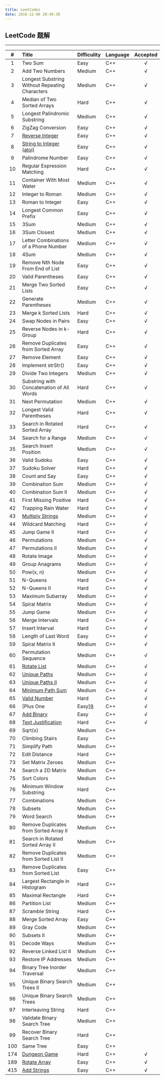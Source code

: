 ```yaml
---
title: LeetCodes
date: 2016-12-06 20:49:38
---
```


## LeetCode 题解
------


|#|Title|Difficulity|Language|Accepted|
|:-:|:----------|:-|:-|:-:|
|1|Two Sum |Easy|C++|√|
|2|Add Two Numbers|Medium|C++|√|
|3|Longest Substring Without Repeating Characters|Medium|C++|√|
|4|Median of Two Sorted Arrays|Hard|C++|√|
|5|Longest Palindromic Substring|Medium|C++|√|
|6|ZigZag Conversion|Easy|C++|√|
|7|[Reverse Integer][1]|Easy|C++|√|
|8|[String to Integer (atoi)][2]|Easy|C++|√|
|9|Palindrome Number|Easy|C++|√|
|10|Regular Expression Matching |Hard|C++|√|
|11|Container With Most Water|Medium|C++|√|
|12|Integer to Roman|Medium|C++|√|
|13|Roman to Integer|Easy|C++|√|
|14|Longest Common Prefix|Easy|C++|√|
|15|3Sum|Medium|C++|√|
|16|3Sum Closest|Medium|C++|√|
|17|Letter Combinations of a Phone Number|Medium|C++|√|
|18|4Sum  |Medium|C++|√|
|19|Remove Nth Node From End of List|Easy|C++|√|
|20|Valid Parentheses|Easy|C++|√|
|21|Merge Two Sorted Lists|Easy|C++|√|
|22|Generate Parentheses|Medium|C++|√|
|23|Merge k Sorted Lists|Hard|C++|√|
|24|Swap Nodes in Pairs|Easy|C++|√|
|25|Reverse Nodes in k-Group|Hard|C++|√|
|26|Remove Duplicates from Sorted Array|Easy|C++|√|
|27|Remove Element|Easy|C++|√|
|28|Implement strStr()  |Easy|C++|√|
|29|Divide Two Integers  |Medium|C++|√|
|30|Substring with Concatenation of All Words  |Hard|C++|√|
|31|Next Permutation  |Medium|C++|√|
|32|Longest Valid Parentheses  |Hard|C++|√|
|33|Search in Rotated Sorted Array  |Hard|C++|√|
|34|Search for a Range  |Medium|C++|√|
|35|Search Insert Position  |Medium|C++|√|
|36|Valid Sudoku  |Easy|C++|√|
|37|Sudoku Solver  |Hard|C++|√|
|38|Count and Say  |Easy|C++|√|
|39|Combination Sum  |Medium|C++|√|
|40|Combination Sum II  |Medium|C++|√|
|41|First Missing Positive  |Hard|C++|√|
|42|Trapping Rain Water  |Hard|C++|√|
|43|[Multiply Strings][3]|Medium|C++|√|
|44|Wildcard Matching  |Hard|C++|√|
|45|Jump Game II  |Hard|C++|√|
|46|Permutations  |Medium|C++|√|
|47|Permutations II  |Medium|C++|√|
|48|Rotate Image  |Medium|C++|√|
|49|Group Anagrams  |Medium|C++|√|
|50|Pow(x, n) |Medium|C++|√|
|51|N-Queens|Hard|C++|√|
|52|N-Queens II|Hard|C++|√|
|53|Maximum Subarray|Medium|C++|√|
|54|Spiral Matrix |Medium|C++|√|
|55|Jump Game |Medium|C++|√|
|56|Merge Intervals |Hard|C++|√|
|57|Insert Interval |Hard|C++|√|
|58|Length of Last Word|Easy|C++|√|
|59|Spiral Matrix II|Medium|C++|√|
|60|Permutation Sequence|Medium|C++|√|
|61|[Rotate List][4]|Medium|C++|√|
|62|[Unique Paths][5]|Medium|C++|√|
|63|[Unique Paths II][6]|Medium|C++|√|
|64|[Minimum Path Sum][7]|Medium|C++|√|
|65|[Valid Number][8]|Hard|C++|√|
|66|[Plus One|Easy][9]|C++|√|
|67|[Add Binary][10]|Easy|C++|√|
|68|[Text Justification][11]|Hard|C++|√|
|69|Sqrt(x)|Medium|C++||
|70|Climbing Stairs|Easy|C++||
|71|Simplify Path|Medium|C++||
|72|Edit Distance|Hard|C++||
|73|Set Matrix Zeroes|Medium|C++||
|74|Search a 2D Matrix|Medium|C++||
|75|Sort Colors|Medium|C++||
|76|Minimum Window Substring|Hard|C++||
|77|Combinations|Medium|C++||
|78|Subsets|Medium|C++||
|79|Word Search|Medium|C++||
|80|Remove Duplicates from Sorted Array II |Medium|C++||
|81|Search in Rotated Sorted Array II|Medium|C++||
|82|Remove Duplicates from Sorted List II|Medium|C++||
|83|Remove Duplicates from Sorted List |Easy|C++||
|84|Largest Rectangle in Histogram|Hard|C++||
|85|Maximal Rectangle|Hard|C++||
|86|Partition List|Medium|C++||
|87|Scramble String|Hard|C++||
|88|Merge Sorted Array|Easy|C++||
|89|Gray Code|Medium|C++||
|90|Subsets II|Medium|C++||
|91|Decode Ways|Medium|C++||
|92|Reverse Linked List II|Medium|C++||
|93|Restore IP Addresses|Medium|C++||
|94|Binary Tree Inorder Traversal|Medium|C++||
|95|Unique Binary Search Trees II|Medium|C++||
|96|Unique Binary Search Trees|Medium|C++||
|97|Interleaving String|Hard|C++||
|98|Validate Binary Search Tree|Medium|C++||
|99|Recover Binary Search Tree|Hard|C++||
|100|Same Tree|Easy|C++||
|174|[Dungeon Game][12]|Hard|C++|√|
|189|[Rotate Array][13]|Easy|C++|√|
|415|[Add Strings][14]|Easy|C++|√|


  [1]: http://haoyuanliu.github.io/2016/12/13/LeetCode-String-and-Integer/
  [2]: http://haoyuanliu.github.io/2016/12/13/LeetCode-String-and-Integer/
  [3]: http://haoyuanliu.github.io/2016/12/14/LeetCode-String-Calculation/
  [4]: http://haoyuanliu.github.io/2016/12/08/LeetCode-Rotate/
  [5]: http://haoyuanliu.github.io/2016/12/13/LeetCode-Path-Problems/
  [6]: http://haoyuanliu.github.io/2016/12/13/LeetCode-Path-Problems/
  [7]: http://haoyuanliu.github.io/2016/12/13/LeetCode-Path-Problems/
  [8]: http://haoyuanliu.github.io/2016/12/13/LeetCode-String-and-Integer/
  [9]: http://haoyuanliu.github.io/2016/12/14/LeetCode-String-Calculation/
  [10]: http://haoyuanliu.github.io/2016/12/14/LeetCode-String-Calculation/
  [11]: http://haoyuanliu.github.io/2016/12/14/68-Text-Justification/
  [12]: http://haoyuanliu.github.io/2016/12/13/LeetCode-Path-Problems/
  [13]: http://haoyuanliu.github.io/2016/12/08/LeetCode-Rotate/
  [14]: http://haoyuanliu.github.io/2016/12/14/LeetCode-String-Calculation/